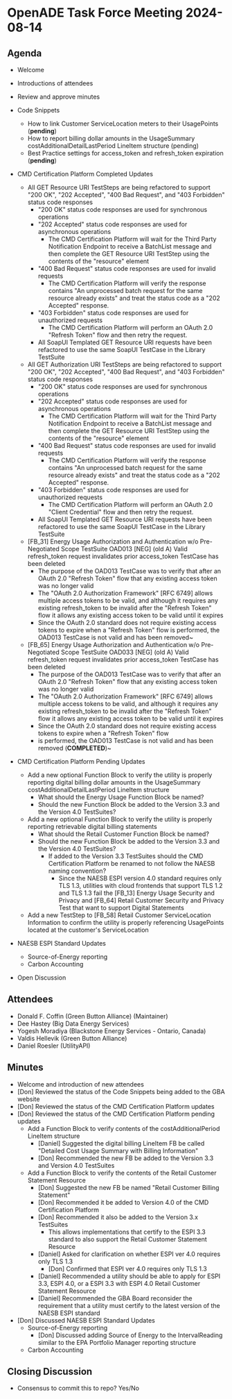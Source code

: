 # OpenADE Task Force Meeting 2024-08-14

## Agenda
* Welcome
* Introductions of attendees
* Review and approve minutes


* Code Snippets
    * How to link Customer ServiceLocation meters to their UsagePoints (**pending**)
    * How to report billing dollar amounts in the UsageSummary costAdditionalDetailLastPeriod LineItem structure 
      (pending)
    * Best Practice settings for access_token and refresh_token expiration (**pending**)


* CMD Certification Platform Completed Updates
    * All GET Resource URI TestSteps are being refactored to support "200 OK", "202 Accepted", "400 Bad Request", 
      and "403 Forbidden" 
      status code responses
        * "200 OK" status code responses are used for synchronous operations
        * "202 Accepted" status code responses are used for asynchronous operations
            * The CMD Certification Platform will wait for the Third Party Notification Endpoint to receive a BatchList 
              message and then complete the GET Resource URI TestStep using the contents of the "resource" element
        * "400 Bad Request" status code responses are used for invalid requests
            * The CMD Certification Platform will verify the response contains "An unprocessed batch request for the 
              same resource already exists" and treat the status code as a "202 Accepted" response.
        * "403 Forbidden" status code responses are used for unauthorized requests
            * The CMD Certification Platform will perform an OAuth 2.0 "Refresh Token" flow and then retry the request. 
        * All SoapUI Templated GET Resource URI requests have been refactored to use the same SoapUI TestCase in the 
          Library TestSuite 
  * All GET Authorization URI TestSteps are being refactored to support "200 OK", "202 Accepted", "400 Bad Request",
    and "403 Forbidden"
    status code responses
      * "200 OK" status code responses are used for synchronous operations
      * "202 Accepted" status code responses are used for asynchronous operations
          * The CMD Certification Platform will wait for the Third Party Notification Endpoint to receive a BatchList
            message and then complete the GET Resource URI TestStep using the contents of the "resource" element
      * "400 Bad Request" status code responses are used for invalid requests
          * The CMD Certification Platform will verify the response contains "An unprocessed batch request for the
            same resource already exists" and treat the status code as a "202 Accepted" response.
      * "403 Forbidden" status code responses are used for unauthorized requests
          * The CMD Certification Platform will perform an OAuth 2.0 "Client Credential" flow and then retry the 
            request.
      * All SoapUI Templated GET Resource URI requests have been refactored to use the same SoapUI TestCase in the
        Library TestSuite
  *  [FB_31] Energy Usage Authorization and Authentication w/o Pre-Negotiated Scope TestSuite OAD013 [NEG]
     (old A) Valid refresh_token request invalidates prior access_token TestCase has been deleted
      * The purpose of the OAD013 TestCase was to verify that after an OAuth 2.0 "Refresh Token" flow that any 
        existing access token was no longer valid
      * The "OAuth 2.0 Authorization Framework" [RFC 6749] allows multiple access tokens to be valid, and although 
        it requires any existing refresh_token to be invalid after the "Refresh Token" flow it allows any existing 
        access token to be valid until it expires
      * Since the OAuth 2.0 standard does not require existing access tokens to expire when a "Refresh Token" flow 
        is performed, the OAD013 TestCase is not valid and has been removed~
  *  [FB_65] Energy Usage Authorization and Authentication w/o Pre-Negotiated Scope TestSuite OAD033 [NEG]
     (old A) Valid refresh_token request invalidates prior access_token TestCase has been deleted
      * The purpose of the OAD013 TestCase was to verify that after an OAuth 2.0 "Refresh Token" flow that any
        existing access token was no longer valid
      * The "OAuth 2.0 Authorization Framework" [RFC 6749] allows multiple access tokens to be valid, and although
        it requires any existing refresh_token to be invalid after the "Refresh Token" flow it allows any existing
        access token to be valid until it expires
      * Since the OAuth 2.0 standard does not require existing access tokens to expire when a "Refresh Token" flow 
      * is performed, the OAD013 TestCase is not valid and has been removed (**COMPLETED**)~ 


* CMD Certification Platform Pending Updates 
  * Add a new optional Function Block to verify the utility is properly reporting digital billing dollar amounts 
    in the UsageSummary costAdditionalDetailLastPeriod LineItem structure
      * What should the Energy Usage Function Block be named? 
      * Should the new Function Block be added to the Version 3.3 and the Version 4.0 TestSuites?
  * Add a new optional Function Block to verify the utility is properly reporting retrievable digital billing statements
      * What should the Retail Customer Function Block be named?
      * Should the new Function Block be added to the Version 3.3 and the Version 4.0 TestSuites?
          * If added to the Version 3.3 TestSuites should the CMD Certification Platform be renamed to not follow 
            the NAESB naming convention?
              * Since the NAESB ESPI version 4.0 standard requires only TLS 1.3, utilities with cloud frontends that 
                support TLS 1.2 and TLS 1.3 fail the [FB_13] Energy Usage Security and Privacy and [FB_64] 
                Retail Customer Security and Privacy Test that want to support Digital Statements
  * Add a new TestStep to [FB_58] Retail Customer ServiceLocation Information to confirm the utility is properly referencing UsagePoints located at the customer's ServiceLocation


* NAESB ESPI Standard Updates
    * Source-of-Energy reporting
    * Carbon Accounting


* Open Discussion

## Attendees
* Donald F. Coffin (Green Button Alliance) (Maintainer)
* Dee Hastey (Big Data Energy Services)
* Yogesh Moradiya (Blackstone Energy Services - Ontario, Canada)
* Valdis Hellevik (Green Button Alliance)
* Daniel Roesler (UtilityAPI)

## Minutes
* Welcome and introduction of new attendees
* [Don] Reviewed the status of the Code Snippets being added to the GBA website
* [Don] Reviewed the status of the CMD Certification Platform updates
* [Don] Reviewed the status of the CMD Certification Platform pending updates
  * Add a Function Block to verify contents of the costAdditionalPeriod LineItem structure 
    * [Daniel] Suggested the digital billing LineItem FB be called "Detailed Cost Usage Summary with Billing Information"
    * [Don] Recommended the new FB be added to the Version 3.3 and Version 4.0 TestSuites
  * Add a Function Block to verify the contents of the Retail Customer Statement Resource
    * [Don] Suggested the new FB be named "Retail Customer Billing Statement"
    * [Don] Recommended it be added to Version 4.0 of the CMD Certification Platform
    * [Don] Recommended it also be added to the Version 3.x TestSuites
      *  This allows implementations that certify to the ESPI 3.3 standard to also support the Retail Customer 
         Statement Resource
    * [Daniel] Asked for clarification on whether ESPI ver 4.0 requires only TLS 1.3
      * [Don] Confirmed that ESPI ver 4.0 requires only TLS 1.3 
    * [Daniel] Recommended a utility should be able to apply for ESPI 3.3, ESPI 4.0, or a ESPI 3.3 with ESPI 4.0 Retail 
      Customer Statement Resource
    * [Daniel] Recommended the GBA Board reconsider the requirement that a utility must certify to the latest 
      version of the NAESB ESPI standard
* [Don] Discussed NAESB ESPI Standard Updates
    * Source-of-Energy reporting
       * [Don] Discussed adding Source of Energy to the IntervalReading similar to the EPA Portfolio Manager 
         reporting structure
    * Carbon Accounting

## Closing Discussion
* Consensus to commit this to repo? Yes/No
